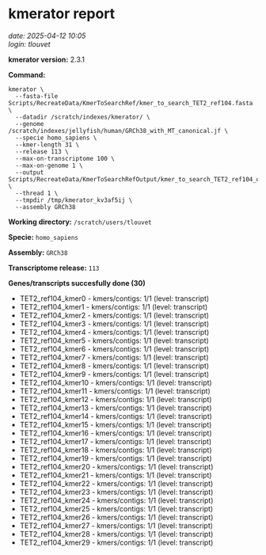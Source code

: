 # kmerator report
*date: 2025-04-12 10:05*  
*login: tlouvet*

**kmerator version:** 2.3.1

**Command:**

```
kmerator \
  --fasta-file Scripts/RecreateData/KmerToSearchRef/kmer_to_search_TET2_ref104.fasta \
  --datadir /scratch/indexes/kmerator/ \
  --genome /scratch/indexes/jellyfish/human/GRCh38_with_MT_canonical.jf \
  --specie homo_sapiens \
  --kmer-length 31 \
  --release 113 \
  --max-on-transcriptome 100 \
  --max-on-genome 1 \
  --output Scripts/RecreateData/KmerToSearchRefOutput/kmer_to_search_TET2_ref104_output \
  --thread 1 \
  --tmpdir /tmp/kmerator_kv3af5ij \
  --assembly GRCh38
```

**Working directory:** `/scratch/users/tlouvet`

**Specie:** `homo_sapiens`

**Assembly:** `GRCh38`

**Transcriptome release:** `113`

**Genes/transcripts succesfully done (30)**

- TET2_ref104_kmer0 - kmers/contigs: 1/1 (level: transcript)
- TET2_ref104_kmer1 - kmers/contigs: 1/1 (level: transcript)
- TET2_ref104_kmer2 - kmers/contigs: 1/1 (level: transcript)
- TET2_ref104_kmer3 - kmers/contigs: 1/1 (level: transcript)
- TET2_ref104_kmer4 - kmers/contigs: 1/1 (level: transcript)
- TET2_ref104_kmer5 - kmers/contigs: 1/1 (level: transcript)
- TET2_ref104_kmer6 - kmers/contigs: 1/1 (level: transcript)
- TET2_ref104_kmer7 - kmers/contigs: 1/1 (level: transcript)
- TET2_ref104_kmer8 - kmers/contigs: 1/1 (level: transcript)
- TET2_ref104_kmer9 - kmers/contigs: 1/1 (level: transcript)
- TET2_ref104_kmer10 - kmers/contigs: 1/1 (level: transcript)
- TET2_ref104_kmer11 - kmers/contigs: 1/1 (level: transcript)
- TET2_ref104_kmer12 - kmers/contigs: 1/1 (level: transcript)
- TET2_ref104_kmer13 - kmers/contigs: 1/1 (level: transcript)
- TET2_ref104_kmer14 - kmers/contigs: 1/1 (level: transcript)
- TET2_ref104_kmer15 - kmers/contigs: 1/1 (level: transcript)
- TET2_ref104_kmer16 - kmers/contigs: 1/1 (level: transcript)
- TET2_ref104_kmer17 - kmers/contigs: 1/1 (level: transcript)
- TET2_ref104_kmer18 - kmers/contigs: 1/1 (level: transcript)
- TET2_ref104_kmer19 - kmers/contigs: 1/1 (level: transcript)
- TET2_ref104_kmer20 - kmers/contigs: 1/1 (level: transcript)
- TET2_ref104_kmer21 - kmers/contigs: 1/1 (level: transcript)
- TET2_ref104_kmer22 - kmers/contigs: 1/1 (level: transcript)
- TET2_ref104_kmer23 - kmers/contigs: 1/1 (level: transcript)
- TET2_ref104_kmer24 - kmers/contigs: 1/1 (level: transcript)
- TET2_ref104_kmer25 - kmers/contigs: 1/1 (level: transcript)
- TET2_ref104_kmer26 - kmers/contigs: 1/1 (level: transcript)
- TET2_ref104_kmer27 - kmers/contigs: 1/1 (level: transcript)
- TET2_ref104_kmer28 - kmers/contigs: 1/1 (level: transcript)
- TET2_ref104_kmer29 - kmers/contigs: 1/1 (level: transcript)
